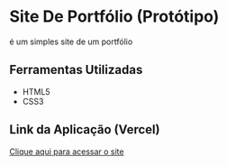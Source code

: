 # Site De Portfólio (Protótipo)

é um simples site de um portfólio

## Ferramentas Utilizadas

- HTML5
- CSS3

## Link da Aplicação (Vercel)

[Clique aqui para acessar o site](https://site-portifolio-lime.vercel.app/)
